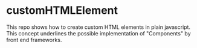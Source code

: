 # customHTMLElement
This repo shows how to create custom HTML elements in plain javascript. This concept underlines the possible implementation of "Components" by front end frameworks.
